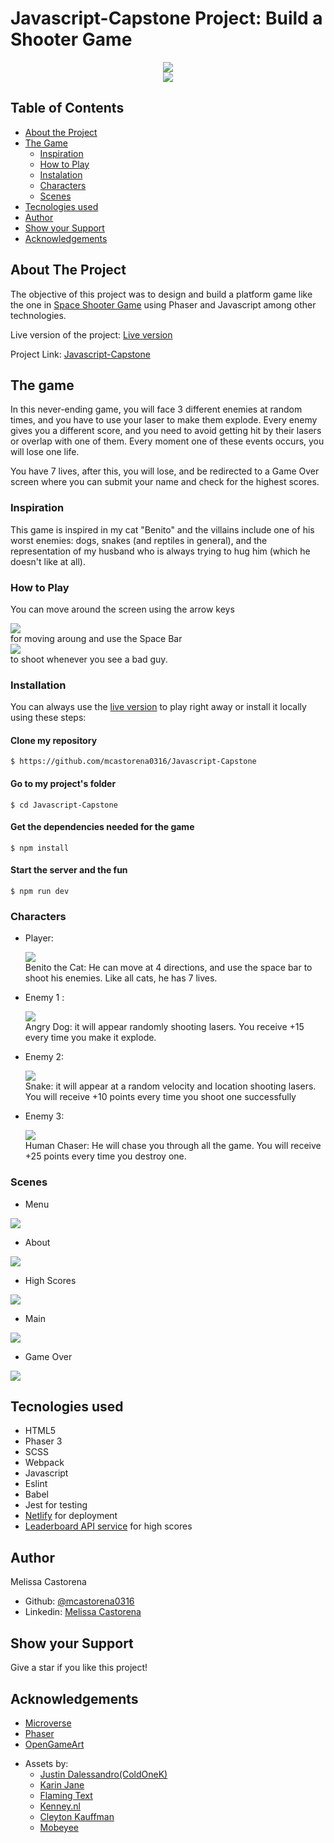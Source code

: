 # Javascript-Capstone Project: Build a Shooter Game

<div align="center"><img src="assets/logo2.png"></div>
<div align="center"><img src="assets/readmeLogo.png"></div>

## Table of Contents

* [About the Project](#about-the-project)
* [The Game](#the-game)
  * [Inspiration](#inspiration)
  * [How to Play](#how-to-play)
  * [Instalation](#instalation)
  * [Characters](#characters)
  * [Scenes](#scenes)
* [Tecnologies used](#tecnologies-used)
* [Author](#author)
* [Show your Support](#show-your-support)
* [Acknowledgements](#acknowledgements)

<!-- ABOUT THE PROJECT -->
## About The Project

The objective of this project was to design and build a platform game like the one in [Space Shooter Game](https://learn.yorkcs.com/category/tutorials/gamedev/phaser-3/build-a-space-shooter-with-phaser-3/) using Phaser and Javascript among other technologies.

Live version of the project: [Live version](https://cat-gun.netlify.app/)

Project Link: [Javascript-Capstone](https://github.com/mcastorena0316/Javascript-Capstone)


<!-- THE GAME -->
## The game

In this never-ending game, you will face 3 different enemies at random times, and you have to use your laser to make them explode. Every enemy gives you a different score, and you need to avoid getting hit by their lasers or overlap with one of them. Every moment one of these events occurs, you will lose one life. 

You have 7 lives, after this, you will lose, and be redirected to a Game Over screen where you can submit your name and check for the highest scores.  


<!-- INSPIRATION -->
### Inspiration

This game is inspired in my cat "Benito" and the villains include one of his worst enemies: dogs, snakes (and reptiles in general), and the representation of my husband who is always trying to hug him (which he doesn't like at all).


<!-- HOW TO PLAY -->
### How to Play

You can move around the screen using the arrow keys <div ><img src="assets/keys.png"></div> for moving aroung and use the Space Bar <div ><img src="assets/spaceBar.png"></div> to shoot whenever you see a bad guy.


<!-- INSTALLATION -->
### Installation

You can always use the [live version](https://cat-gun.netlify.app/) to play right away or install it locally using these steps:

#### Clone my repository

`$ https://github.com/mcastorena0316/Javascript-Capstone`

#### Go to my project's folder

`$ cd Javascript-Capstone`

#### Get the dependencies needed for the game

`$ npm install`

#### Start the server and the fun
`$ npm run dev`

<!-- CHARACTERS -->
### Characters

* Player: <div ><img src="assets/benitoPlayer.png"></div>
Benito the Cat: He can move at 4 directions, and use the space bar to shoot his enemies. Like all cats, he has 7 lives.

* Enemy 1 : <div ><img src="assets/dogEnemy.png"></div>
Angry Dog: it will appear randomly shooting lasers. You receive +15 every time you make it explode.

* Enemy 2:  <div ><img src="assets/snakeEnemy.png"></div>
Snake:  it will appear at a random velocity and location shooting lasers. You will receive +10 points every time you shoot one successfully

* Enemy 3: <div ><img src="assets/humanEnemy.png"></div>
Human Chaser: He will chase you through all the game. You will receive +25 points every time you destroy one.

<!-- SCENES -->
### Scenes

* Menu 

<div><img src="assets/menuScene.png"></div>

* About

<div><img src="assets/aboutScene.png"></div>

* High Scores

<div><img src="assets/scoreScene.png"></div>

* Main 

<div><img src="assets/playScene.png"></div>

* Game Over

<div><img src="assets/gameOverScene.png"></div>


<!-- TECNOLOGIES USED -->
## Tecnologies used

*   HTML5
*   Phaser 3
*   SCSS
*   Webpack
*   Javascript
*   Eslint
*   Babel
*   Jest for testing
*   [Netlify](https://www.netlify.com/) for deployment
*   [Leaderboard API service](https://www.notion.so/Leaderboard-API-service-24c0c3c116974ac49488d4eb0267ade3) for high scores

<!--AUTHOR -->
## Author

  Melissa Castorena 
- Github: [@mcastorena0316](https://github.com/mcastorena0316)
- Linkedin: [Melissa Castorena](https://www.linkedin.com/in/melissa-castorena/) 

<!-- SHOW YOUR SUPPORT -->
## Show your Support

Give a star if you like this project!

<!-- ACKNOWLEDGEMENTS -->
## Acknowledgements

* [Microverse](https://www.microverse.org/)
* [Phaser](https://phaser.io/)
* [OpenGameArt](https://opengameart.org/)

- Assets by: 
  * [Justin Dalessandro(ColdOneK)](https://opengameart.org/users/coldonek)
  * [Karin Jane](https://www.artstation.com/jkshade)
  * [Flaming Text](https://flamingtext.com/)
  * [Kenney.nl](www.kenney.nl)
  * [Cleyton Kauffman](https://soundcloud.com/cleytonkauffma)
  * [Mobeyee](mobeyee.com)











